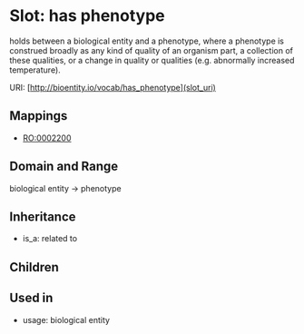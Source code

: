 # Slot: has phenotype


holds between a biological entity and a phenotype, where a phenotype is construed broadly as any kind of quality of an organism part, a collection of these qualities, or a change in quality or qualities (e.g. abnormally increased temperature).

URI: [http://bioentity.io/vocab/has_phenotype](slot_uri)
## Mappings

 * [RO:0002200](http://purl.obolibrary.org/obo/RO_0002200)
## Domain and Range

biological entity -> phenotype
## Inheritance

 *  is_a: related to
## Children

## Used in

 *  usage: biological entity

